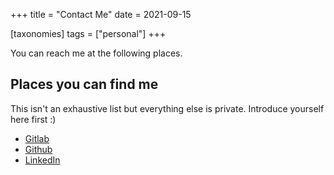 +++
title = "Contact Me"
date = 2021-09-15

[taxonomies]
tags = ["personal"]
+++

You can reach me at the following places.

<!-- more -->
## Places you can find me

This isn't an exhaustive list but everything else is private. Introduce yourself here first :)

- [Gitlab](https://gitlab.com/of_jorts)
- [Github](https://github.com/parkbro)
- [LinkedIn](https://www.linkedin.com/in/michael-h-park/)
